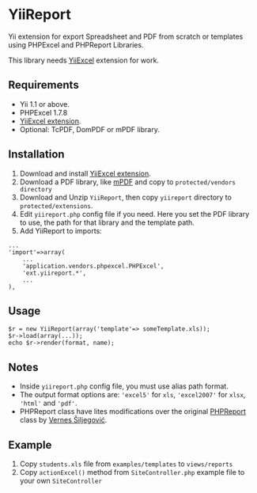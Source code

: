# YiiReport

Yii extension for export Spreadsheet and PDF from scratch or templates using PHPExcel and PHPReport Libraries.
 
This library needs [YiiExcel](https://bitbucket.org/upnfm/yiiexcel) extension for work.

## Requirements

* Yii 1.1 or above.
* PHPExcel 1.7.8
* [YiiExcel extension](http://www.yiiframework.com/extension/yiiexcel/).
* Optional: TcPDF, DomPDF or mPDF library.

## Installation

1. Download and install [YiiExcel extension](http://www.yiiframework.com/extension/yiiexcel/).
2. Download a PDF library, like [mPDF](http://www.mpdf1.com/mpdf/index.php) and copy to `protected/vendors directory`
3. Download and Unzip `YiiReport`, then copy `yiireport` directory to `protected/extensions`.
4. Edit `yiireport.php` config file if you need. Here you set the PDF library to use, the path for that library and the template path. 
5. Add YiiReport to imports:

~~~
...
'import'=>array(
    ...
    'application.vendors.phpexcel.PHPExcel',
    'ext.yiireport.*',
    ...
),
~~~


## Usage

~~~
$r = new YiiReport(array('template'=> someTemplate.xls));
$r->load(array(...));
echo $r->render(format, name);
~~~

## Notes

* Inside `yiireport.php` config file, you must use alias path format.
* The output format options are: `'excel5'` for `xls`, `'excel2007'` for `xlsx`, `'html'` and `'pdf'`.
* PHPReport class have lites modifications over the original [PHPReport](https://github.com/vernes/PHPReport) class by [Vernes Šiljegović](https://github.com/vernes).

## Example

1. Copy `students.xls` file from `examples/templates` to `views/reports`
2. Copy `actionExcel()` method from `SiteController.php` example file to your own `SiteController`
